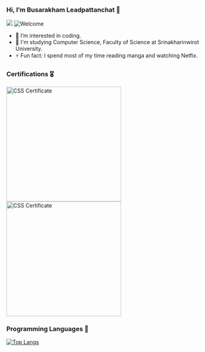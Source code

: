 ### Hi, I’m Busarakham Leadpattanchat 👋
![](https://komarev.com/ghpvc/?username=Toffy2666&color=red)
<img src="https://i.imgur.com/V21o7vV.png" alt="Welcome" />

- 👀 I’m interested in coding.
- 🌱 I'm studying Computer Science, Faculty of Science at Srinakharinwirot University.
- ⚡ Fun fact: I spend most of my time reading manga and watching Netfix.


### Certifications 🎖️
<div>
<img src="https://i.imgur.com/VPC9rpk.png" align="left" width="300px" alt="CSS Certificate" />
</div>
<div>
<img src="https://i.imgur.com/FaszgkE.png" width="300px"  alt="CSS Certificate" /> 
</div>

### Programming Languages 🚀
[![Top Langs](https://github-readme-stats.vercel.app/api/top-langs/?username=Toffy266&layout=compact&theme=radical)](https://github.com/anuraghazra/github-readme-stats)
  
<!---
Toffy266/Toffy266 is a ✨ special ✨ repository because its `README.md` (this file) appears on your GitHub profile.
You can click the Preview link to take a look at your changes.
--->
